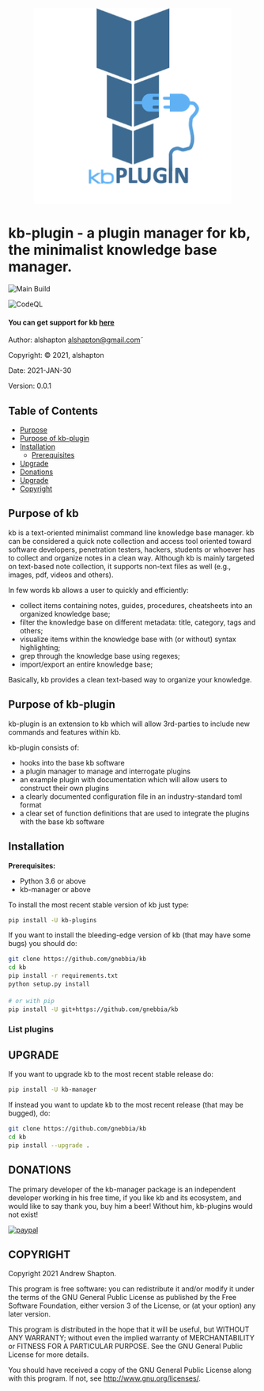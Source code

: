<p align="center">
    <img src="img/kb-plugin-logo.png?raw=true" width="400"/>
</p>

# kb-plugin - a plugin manager for kb, the minimalist knowledge base manager.


![Main Build](https://github.com/alshapton/kb-plugin/workflows/KB-PLUGINS-BUILD/badge.svg?branch=main)

![CodeQL](https://github.com/alshapton/kb-plugin/workflows/CodeQL/badge.svg)
#### You can get support for kb [here](https://xscode.com/gnebbia/kb)

Author: alshapton <alshapton@gmail.com>˜

Copyright: © 2021, alshapton

Date: 2021-JAN-30

Version: 0.0.1


## Table of Contents

* [Purpose](#Purpose-of-kb)
* [Purpose of kb-plugin](#Purpose-of-kb-plugin)
* [Installation](#installation)
    * [Prerequisites](#Prerequisites)
* [Upgrade](#upgrade)
* [Donations](#donations)
* [Upgrade](#upgrade)
* [Copyright](#copyright)
    
## Purpose of kb

kb is a text-oriented minimalist command line knowledge base manager. kb can be considered a quick note collection and access tool oriented toward software developers, penetration testers, hackers, students or whoever has to collect and organize notes in a clean way.  Although kb is mainly targeted on text-based note collection, it supports non-text files as well (e.g., images, pdf, videos and others).

In few words kb allows a user to quickly and efficiently:

- collect items containing notes, guides, procedures, cheatsheets into  an organized knowledge base;
- filter the knowledge base on different metadata: title, category,  tags and others;
- visualize items within the knowledge base with (or without) syntax highlighting;
- grep through the knowledge base using regexes;
- import/export an entire knowledge base;

Basically, kb provides a clean text-based way to organize your knowledge.

## Purpose of kb-plugin

kb-plugin is an extension to kb which will allow 3rd-parties to include new commands and features
within kb.

kb-plugin consists of:

- hooks into the base kb software
- a plugin manager to manage and interrogate plugins
- an example plugin with documentation which will allow users to construct their own plugins
- a clearly documented configuration file in an industry-standard toml format
- a clear set of function definitions that are used to integrate the plugins with the base kb software




## Installation

**Prerequisites:**
- Python 3.6 or above
- kb-manager or above

To install the most recent stable version of kb just type:
```sh
pip install -U kb-plugins
```

If you want to install the bleeding-edge version of kb (that may have
some bugs) you should do:
```sh
git clone https://github.com/gnebbia/kb
cd kb
pip install -r requirements.txt
python setup.py install

# or with pip
pip install -U git+https://github.com/gnebbia/kb
```

### List plugins





## UPGRADE

If you want to upgrade kb to the most recent stable release do:
```sh
pip install -U kb-manager
```

If instead you want to update kb to the most recent release
(that may be bugged), do:
```sh
git clone https://github.com/gnebbia/kb
cd kb
pip install --upgrade .
```

## DONATIONS

The primary developer of the kb-manager package is an independent developer working in his free time,
if you like kb and its ecosystem, and would like to say thank you, buy him a beer! Without him, kb-plugins would not exist!

[![paypal](https://www.paypalobjects.com/en_US/i/btn/btn_donateCC_LG.gif)](https://paypal.me/nebbione)

## COPYRIGHT

Copyright 2021 Andrew Shapton.

This program is free software: you can redistribute it and/or modify it under the terms of the GNU General Public License as published by the Free Software Foundation, either version 3 of the License, or (at your option) any later version.

This program is distributed in the hope that it will be useful, but WITHOUT ANY WARRANTY; without even the implied warranty of MERCHANTABILITY or FITNESS FOR A PARTICULAR PURPOSE.  See the GNU General Public License for more details.

You should have received a copy of the GNU General Public License along with this program.  If not, see <http://www.gnu.org/licenses/>.

